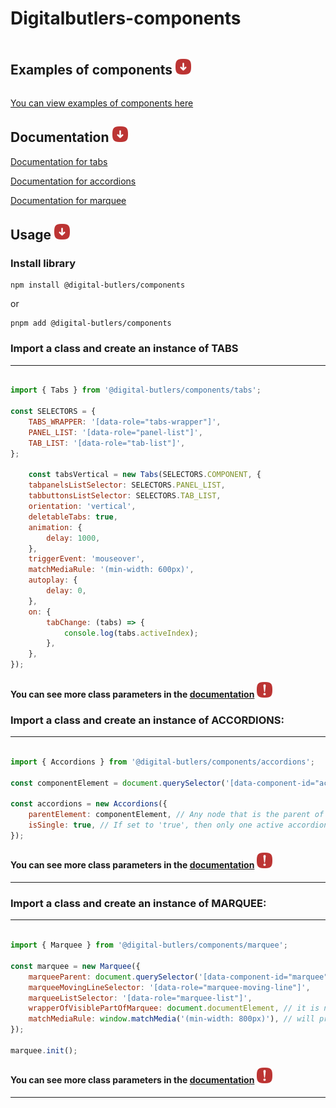 # Digitalbutlers-components
<div style="display: flex">

## Examples of components <img src="https://github.com/DigitalButlersOrganization/DB-digitalbutlers-components/blob/master/src/icons/arrow-down.svg" width="25" height="25"/>
</div>

[You can view examples of components here](https://digitalbutlers-components.webflow.io/)

## Documentation <img src="https://github.com/DigitalButlersOrganization/DB-digitalbutlers-components/blob/master/src/icons/arrow-down.svg" width="25" height="25"/>

[Documentation for tabs](https://github.com/DigitalButlersOrganization/DB-digitalbutlers-components/blob/master/src/lib/components/tabs/README.md)

[Documentation for accordions](https://github.com/DigitalButlersOrganization/DB-digitalbutlers-components/blob/master/src/lib/components/accordions/README.md)

[Documentation for marquee](https://github.com/DigitalButlersOrganization/DB-digitalbutlers-components/blob/master/src/lib/components/marquee/README.md)


## Usage <img src="https://github.com/DigitalButlersOrganization/DB-digitalbutlers-components/blob/master/src/icons/arrow-down.svg" width="25" height="25"/>

### Install library

```
npm install @digital-butlers/components
```

or

```
pnpm add @digital-butlers/components
```

### Import a class and create an instance of TABS

<hr>


```javascript

import { Tabs } from '@digital-butlers/components/tabs';

const SELECTORS = {
	TABS_WRAPPER: '[data-role="tabs-wrapper"]',
	PANEL_LIST: '[data-role="panel-list"]',
	TAB_LIST: '[data-role="tab-list"]',
};

	const tabsVertical = new Tabs(SELECTORS.COMPONENT, {
	tabpanelsListSelector: SELECTORS.PANEL_LIST,
	tabbuttonsListSelector: SELECTORS.TAB_LIST,
	orientation: 'vertical',
	deletableTabs: true,
	animation: {
		delay: 1000,
	},
	triggerEvent: 'mouseover',
	matchMediaRule: '(min-width: 600px)',
	autoplay: {
		delay: 0,
	},
	on: {
		tabChange: (tabs) => {
			console.log(tabs.activeIndex);
		},
	},
});
```
#### You can see more class parameters in the [documentation](https://github.com/DigitalButlersOrganization/DB-digitalbutlers-components/blob/master/src/lib/components/tabs/README.md) <img src="https://github.com/DigitalButlersOrganization/DB-digitalbutlers-components/blob/master/src/icons/exclamation-mark.svg" width="25" height="25"/>

### Import a class and create an instance of ACCORDIONS:

<hr>


```javascript

import { Accordions } from '@digital-butlers/components/accordions';

const componentElement = document.querySelector('[data-component-id="accordions"]'); //

const accordions = new Accordions({
	parentElement: componentElement, // Any node that is the parent of an accordion. It is advisable to specify the nearest parent
	isSingle: true, // If set to 'true', then only one active accordion element can be turned on at a time
});
```

#### You can see more class parameters in the [documentation](https://github.com/DigitalButlersOrganization/DB-digitalbutlers-components/blob/master/src/lib/components/accordions/README.md) <img src="https://github.com/DigitalButlersOrganization/DB-digitalbutlers-components/blob/master/src/icons/exclamation-mark.svg" width="25" height="25"/>


<hr>


### Import a class and create an instance of MARQUEE:

<hr>


```javascript

import { Marquee } from '@digital-butlers/components/marquee';

const marquee = new Marquee({
	marqueeParent: document.querySelector('[data-component-id="marquee"]'),
	marqueeMovingLineSelector: '[data-role="marquee-moving-line"]',
	marqueeListSelector: '[data-role="marquee-list"]',
	wrapperOfVisiblePartOfMarquee: document.documentElement, // it is needed to measure the width of the visible part of the running line
	matchMediaRule: window.matchMedia('(min-width: 800px)'), // will prevent the tab changing if window.matchMedia doesn't match
});

marquee.init();

```

#### You can see more class parameters in the [documentation](https://github.com/DigitalButlersOrganization/DB-digitalbutlers-components/blob/master/src/lib/components/marquee/README.md) <img src="https://github.com/DigitalButlersOrganization/DB-digitalbutlers-components/blob/master/src/icons/exclamation-mark.svg" width="25" height="25"/>


<hr>
